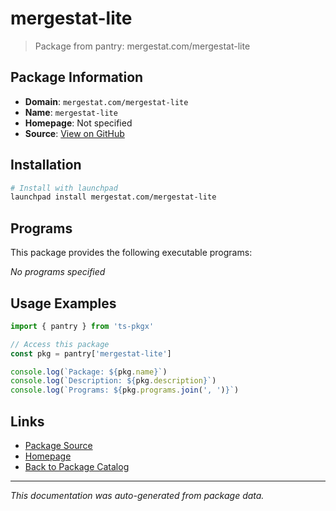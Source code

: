 # mergestat-lite

> Package from pantry: mergestat.com/mergestat-lite

## Package Information

- **Domain**: `mergestat.com/mergestat-lite`
- **Name**: `mergestat-lite`
- **Homepage**: Not specified
- **Source**: [View on GitHub](https://github.com/pkgxdev/pantry/tree/main/projects/mergestat.com/mergestat-lite/package.yml)

## Installation

```bash
# Install with launchpad
launchpad install mergestat.com/mergestat-lite
```

## Programs

This package provides the following executable programs:

*No programs specified*

## Usage Examples

```typescript
import { pantry } from 'ts-pkgx'

// Access this package
const pkg = pantry['mergestat-lite']

console.log(`Package: ${pkg.name}`)
console.log(`Description: ${pkg.description}`)
console.log(`Programs: ${pkg.programs.join(', ')}`)
```

## Links

- [Package Source](https://github.com/pkgxdev/pantry/tree/main/projects/mergestat.com/mergestat-lite/package.yml)
- [Homepage](#)
- [Back to Package Catalog](../../../package-catalog.md)

---

*This documentation was auto-generated from package data.*
